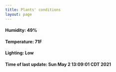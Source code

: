```yaml
---
title: Plants' conditions
layout: page
---
```



#### Humidity: 49%
#### Temperature: 71F
#### Lighting: Low
#### Time of last update: Sun May  2 13:09:01 CDT 2021
